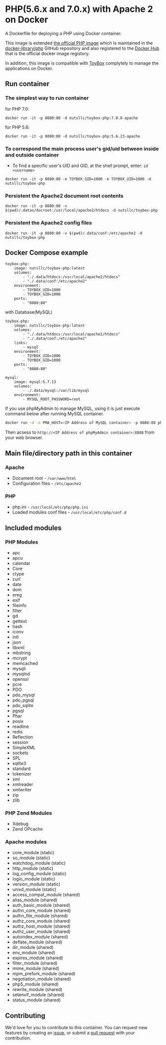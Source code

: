 # PHP(5.6.x and 7.0.x) with Apache 2 on Docker

A Dockerfile for deploying a PHP using Docker container.

This image is extended [the official PHP image](https://hub.docker.com/_/php/) which is maintained in the [docker-library/php](https://github.com/docker-library/php/) GitHub repository and also registered to the [Docker Hub](https://hub.docker.com/r/nutsllc/toybox-php/) that is the official docker image registory.

In addition, this image is compatible with [ToyBox](https://github.com/nutsllc/toybox) complytely to manage the applications on Docker.

## Run container

### The simplest way to run container

for PHP 7.0:

``docker run -it -p 8080:80 -d nutsllc/toybox-php:7.0.8-apache``

for PHP 5.6:

``docker run -it -p 8080:80 -d nutsllc/toybox-php:5.6.23-apache``

### To correspond the main process user's gid/uid between inside and outside container

* To find a specific user's UID and GID, at the shell prompt, enter: ``id <username>``

``docker run -it -p 8080:80 -e TOYBOX_GID=1000 -e TOYBOX_UID=1000 -d nutsllc/toybox-php``

### Persistent the Apache2 document root contents

``docker run -it -p 8080:80 -v $(pwd)/.datas/docroot:/usr/local/apache2/htdocs -d nutsllc/toybox-php``

### Persistent the Apache2 config files

``docker run -it -p 8080:80 -v $(pwd)/.data/conf:/etc/apache2 -d nutsllc/toybox-php``

## Docker Compose example
```
toybox-php:
	image: nutsllc/toybox-php:latest
	volumes:
		- "./.data/htdocs:/usr/local/apache2/htdocs"
		- "./.data/conf:/etc/apache2"
	environment:
		- TOYBOX_UID=1000
		- TOYBOX_GID=1000
	ports:
		- "8080:80"
```

with Database(MySQL)

```
toybox-php:
	image: nutsllc/toybox-php:latest
	volumes:
		- "./.data/htdocs:/usr/local/apache2/htdocs"
		- "./.data/conf:/etc/apache2"
	links:
		- mysql
	environment:
		- TOYBOX_UID=1000
		- TOYBOX_GID=1000
	ports:
		- "8080:80"

mysql:
	image: mysql:5.7.13
	volumes:
    	- ./.data/mysql:/var/lib/mysql
	environment:
    	- MYSQL_ROOT_PASSWORD=root
```

If you use phpMyAdmin to manage MySQL, using it is just execute command below after running MySQL container.

```bash
docker run -d -e PMA_HOST=<IP Address of MySQL container> -p 8888:80 phpmyadmin/phpmyadmin
```

Then acsess to ``http://<IP Address of phpMyAdmin container>:8888`` from your web browser.


## Main file/directory path in this container

### Apache

* Document root - ``/var/www/html``
* Configuration files - ``/etc/apache2``

### PHP

* php.ini - ``/usr/local/etc/php/php.ini``
* Loaded modules conf files - ``/usr/local/etc/php/conf.d``


## Included modules

### PHP Modules

* apc
* apcu
* calendar
* Core
* ctype
* curl
* date
* dom
* ereg
* exif
* fileinfo
* filter
* gd
* gettext
* hash
* iconv
* intl
* json
* libxml
* mbstring
* mcrypt
* memcached
* mysqli
* mysqlnd
* openssl
* pcre
* PDO
* pdo_mysql
* pdo_pgsql
* pdo_sqlite
* pgsql
* Phar
* posix
* readline
* redis
* Reflection
* session
* SimpleXML
* sockets
* SPL
* sqlite3
* standard
* tokenizer
* xml
* xmlreader
* xmlwriter
* zip
* zlib

### PHP Zend Modules

* Xdebug
* Zend OPcache

### Apache modules

* core_module (static)
* so_module (static)
* watchdog_module (static)
* http_module (static)
* log_config_module (static)
* logio_module (static)
* version_module (static)
* unixd_module (static)
* access_compat_module (shared)
* alias_module (shared)
* auth_basic_module (shared)
* authn_core_module (shared)
* authn_file_module (shared)
* authz_core_module (shared)
* authz_host_module (shared)
* authz_user_module (shared)
* autoindex_module (shared)
* deflate_module (shared)
* dir_module (shared)
* env_module (shared)
* expires_module (shared)
* filter_module (shared)
* mime_module (shared)
* mpm_prefork_module (shared)
* negotiation_module (shared)
* php5_module (shared)
* rewrite_module (shared)
* setenvif_module (shared)
* status_module (shared)

## Contributing

We'd love for you to contribute to this container. You can request new features by creating an [issue](https://github.com/nutsllc/toybox-apache2/issues), or submit a [pull request](https://github.com/nutsllc/toybox-apache2/pulls) with your contribution.
